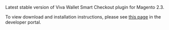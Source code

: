 Latest stable version of Viva Wallet Smart Checkout plugin for Magento 2.3.

To view download and installation instructions, please see [this page](https://developer.vivawallet.com/plugins/magento/) in the developer portal.

